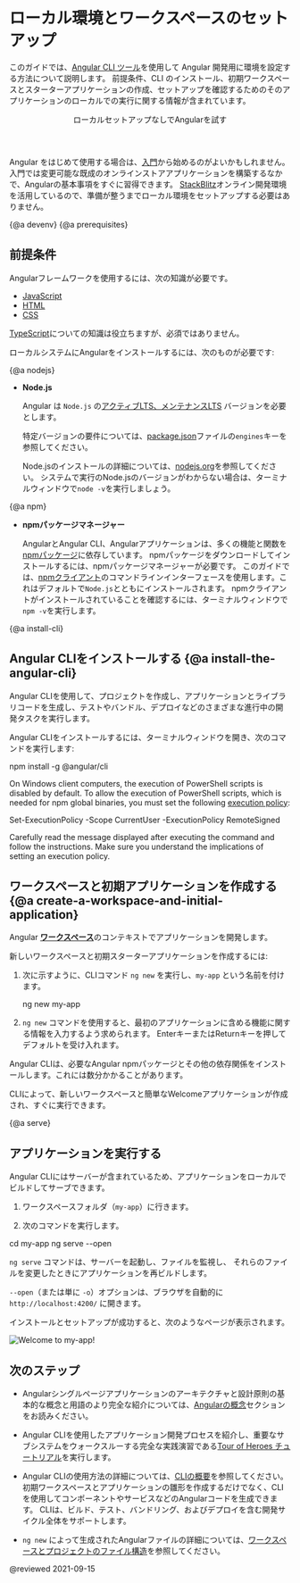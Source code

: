 # ローカル環境とワークスペースのセットアップ

このガイドでは、[Angular CLI ツール](cli 'CLI command reference')を使用して Angular 開発用に環境を設定する方法について説明します。
前提条件、CLI のインストール、初期ワークスペースとスターターアプリケーションの作成、セットアップを確認するためのそのアプリケーションのローカルでの実行に関する情報が含まれています。

<div class="callout is-helpful">

<header>ローカルセットアップなしでAngularを試す</header>

Angular をはじめて使用する場合は、[入門](start)から始めるのがよいかもしれません。入門では変更可能な既成のオンラインストアアプリケーションを構築するなかで、Angularの基本事項をすぐに習得できます。 [StackBlitz](https://stackblitz.com/)オンライン開発環境を活用しているので、準備が整うまでローカル環境をセットアップする必要はありません。

</div>


{@a devenv}
{@a prerequisites}
## 前提条件

Angularフレームワークを使用するには、次の知識が必要です。

* [JavaScript](https://developer.mozilla.org/ja/docs/Web/JavaScript/A_re-introduction_to_JavaScript)
* [HTML](https://developer.mozilla.org/ja/docs/Learn/HTML/Introduction_to_HTML)
* [CSS](https://developer.mozilla.org/ja/docs/Learn/CSS/First_steps)

[TypeScript](https://www.typescriptlang.org/)についての知識は役立ちますが、必須ではありません。

ローカルシステムにAngularをインストールするには、次のものが必要です:

{@a nodejs}

* **Node.js**

  Angular は `Node.js` の[アクティブLTS、メンテナンスLTS](https://nodejs.org/about/releases/) バージョンを必要とします。

  <div class="alert is-helpful">

  特定バージョンの要件については、[package.json](https://unpkg.com/browse/@angular/core/package.json)ファイルの`engines`キーを参照してください。

  </div>

  Node.jsのインストールの詳細については、[nodejs.org](https://nodejs.org "Nodejs.org")を参照してください。
  システムで実行のNode.jsのバージョンがわからない場合は、ターミナルウィンドウで`node -v`を実行しましょう。

{@a npm}

* **npmパッケージマネージャー**

  AngularとAngular CLI、Angularアプリケーションは、多くの機能と関数を[npmパッケージ](https://docs.npmjs.com/getting-started/what-is-npm)に依存しています。
  npmパッケージをダウンロードしてインストールするには、npmパッケージマネージャーが必要です。
  このガイドでは、[npmクライアント](https://docs.npmjs.com/cli/install)のコマンドラインインターフェースを使用します。これはデフォルトで`Node.js`とともにインストールされます。
  npmクライアントがインストールされていることを確認するには、ターミナルウィンドウで`npm -v`を実行します。


{@a install-cli}

## Angular CLIをインストールする {@a install-the-angular-cli}

Angular CLIを使用して、プロジェクトを作成し、アプリケーションとライブラリコードを生成し、テストやバンドル、デプロイなどのさまざまな進行中の開発タスクを実行します。

Angular CLIをインストールするには、ターミナルウィンドウを開き、次のコマンドを実行します:

<code-example format="shell" language="shell">

npm install -g &commat;angular/cli<aio-angular-dist-tag class="pln"></aio-angular-dist-tag>

</code-example>

<div class="alert is-helpful">
  <p>On Windows client computers, the execution of PowerShell scripts is disabled by default. To allow the execution of PowerShell scripts, which is needed for npm global binaries, you must set the following <a href="https://docs.microsoft.com/en-us/powershell/module/microsoft.powershell.core/about/about_execution_policies">execution policy</a>:</p>
  <code-example language="sh">
  Set-ExecutionPolicy -Scope CurrentUser -ExecutionPolicy RemoteSigned
  </code-example>
  <p>Carefully read the message displayed after executing the command and follow the instructions. Make sure you understand the implications of setting an execution policy.</p>
</div>

<a id="create-proj"></a>

## ワークスペースと初期アプリケーションを作成する {@a create-a-workspace-and-initial-application}

Angular [**ワークスペース**](guide/glossary#workspace)のコンテキストでアプリケーションを開発します。

新しいワークスペースと初期スターターアプリケーションを作成するには:

1. 次に示すように、CLIコマンド `ng new` を実行し、`my-app` という名前を付けます。

    <code-example language="sh">
      ng new my-app

    </code-example>

2. `ng new` コマンドを使用すると、最初のアプリケーションに含める機能に関する情報を入力するよう求められます。 EnterキーまたはReturnキーを押してデフォルトを受け入れます。

Angular CLIは、必要なAngular npmパッケージとその他の依存関係をインストールします。これには数分かかることがあります。

CLIによって、新しいワークスペースと簡単なWelcomeアプリケーションが作成され、すぐに実行できます。

{@a serve}

## アプリケーションを実行する

Angular CLIにはサーバーが含まれているため、アプリケーションをローカルでビルドしてサーブできます。

1. ワークスペースフォルダ（`my-app`）に行きます。

1. 次のコマンドを実行します。

<code-example language="sh">
  cd my-app
  ng serve --open
</code-example>

`ng serve` コマンドは、サーバーを起動し、ファイルを監視し、
それらのファイルを変更したときにアプリケーションを再ビルドします。

 `--open`（または単に `-o`）オプションは、ブラウザを自動的に
`http://localhost:4200/` に開きます。

 インストールとセットアップが成功すると、次のようなページが表示されます。


<div class="lightbox">
  <img src='generated/images/guide/setup-local/app-works.png' alt="Welcome to my-app!">
</div>


## 次のステップ


* Angularシングルページアプリケーションのアーキテクチャと設計原則の基本的な概念と用語のより完全な紹介については、[Angularの概念](guide/architecture)セクションをお読みください。

* Angular CLIを使用したアプリケーション開発プロセスを紹介し、重要なサブシステムをウォークスルーする完全な実践演習である[Tour of Heroes チュートリアル](tutorial/tour-of-heroes)を実行します。

* Angular CLIの使用方法の詳細については、[CLIの概要](cli 'CLI Overview')を参照してください。初期ワークスペースとアプリケーションの雛形を作成するだけでなく、CLIを使用してコンポーネントやサービスなどのAngularコードを生成できます。 CLIは、ビルド、テスト、バンドリング、およびデプロイを含む開発サイクル全体をサポートします。

- `ng new` によって生成されたAngularファイルの詳細については、[ワークスペースとプロジェクトのファイル構造](guide/file-structure)を参照してください。

@reviewed 2021-09-15

